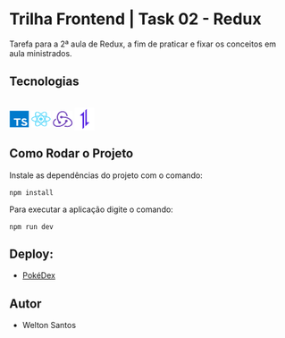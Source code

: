 # Trilha Frontend | Task 02 - Redux

Tarefa para a 2ª aula de Redux, a fim de praticar e fixar os conceitos em aula ministrados.

## Tecnologias

<div style="display: inline_block"><br>
  <img align="center" height="30" width="35" src="https://raw.githubusercontent.com/devicons/devicon/master/icons/typescript/typescript-plain.svg">
  <img align="center" height="30" width="35" src="https://github.com/devicons/devicon/blob/master/icons/react/react-original.svg">
  <img align="center" height="30" width="35" src="https://github.com/devicons/devicon/blob/master/icons/redux/redux-original.svg">
  <img align="center" height="40" width="35" src="https://github.com/devicons/devicon/blob/master/icons/axios/axios-plain.svg">
<div>
  
## Como Rodar o Projeto

Instale as dependências do projeto com o comando:

    npm install

Para executar a aplicação digite o comando:

    npm run dev

## Deploy:

- <a href="https://adopt-a-cat.vercel.app">PokéDex</a>

## Autor

- Welton Santos
